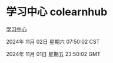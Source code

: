 # 学习中心 colearnhub
[学习中心](http://219.139.197.74:56308/colearnhub/)

2024年 11月 02日 星期六 07:50:02 CST

2024年 11月 01日 星期五 23:50:02 GMT
